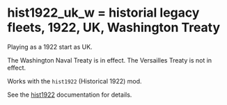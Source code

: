 # hist1922_uk_w = historial legacy fleets, 1922, UK, Washington Treaty

Playing as a 1922 start as UK.

The Washington Naval Treaty is  in effect.
The Versailles Treaty is not in effect.

Works with the `hist1922` (Historical 1922) mod.

See the [hist1922](hist1922.md) documentation for details.

